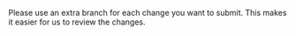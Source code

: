 Please use an extra branch for each change you want to submit. This makes it
easier for us to review the changes.
